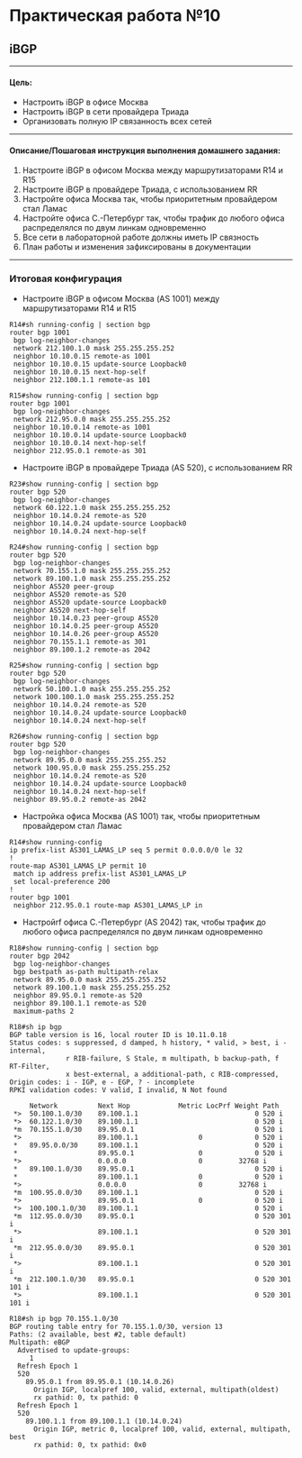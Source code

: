 # Практическая работа №10
## iBGP
------------

#### Цель:
- Настроить iBGP в офисе Москва
- Настроить iBGP в сети провайдера Триада
- Организовать полную IP связанность всех сетей
------------

#### Описание/Пошаговая инструкция выполнения домашнего задания:

1. Настроите iBGP в офисом Москва между маршрутизаторами R14 и R15
2. Настроите iBGP в провайдере Триада, с использованием RR
3. Настройте офиса Москва так, чтобы приоритетным провайдером стал Ламас
4. Настройте офиса С.-Петербург так, чтобы трафик до любого офиса распределялся по двум линкам одновременно
5. Все сети в лабораторной работе должны иметь IP связность
6. План работы и изменения зафиксированы в документации
------------

### Итоговая конфигурация
- Настроите iBGP в офисом Москва (AS 1001) между маршрутизаторами R14 и R15
```
R14#sh running-config | section bgp
router bgp 1001
 bgp log-neighbor-changes
 network 212.100.1.0 mask 255.255.255.252
 neighbor 10.10.0.15 remote-as 1001
 neighbor 10.10.0.15 update-source Loopback0
 neighbor 10.10.0.15 next-hop-self
 neighbor 212.100.1.1 remote-as 101
```
```
R15#show running-config | section bgp
router bgp 1001
 bgp log-neighbor-changes
 network 212.95.0.0 mask 255.255.255.252
 neighbor 10.10.0.14 remote-as 1001
 neighbor 10.10.0.14 update-source Loopback0
 neighbor 10.10.0.14 next-hop-self
 neighbor 212.95.0.1 remote-as 301
```
- Настроите iBGP в провайдере Триада (AS 520), с использованием RR
```
R23#show running-config | section bgp
router bgp 520
 bgp log-neighbor-changes
 network 60.122.1.0 mask 255.255.255.252
 neighbor 10.14.0.24 remote-as 520
 neighbor 10.14.0.24 update-source Loopback0
 neighbor 10.14.0.24 next-hop-self
```
```
R24#show running-config | section bgp
router bgp 520
 bgp log-neighbor-changes
 network 70.155.1.0 mask 255.255.255.252
 network 89.100.1.0 mask 255.255.255.252
 neighbor AS520 peer-group
 neighbor AS520 remote-as 520
 neighbor AS520 update-source Loopback0
 neighbor AS520 next-hop-self
 neighbor 10.14.0.23 peer-group AS520
 neighbor 10.14.0.25 peer-group AS520
 neighbor 10.14.0.26 peer-group AS520
 neighbor 70.155.1.1 remote-as 301
 neighbor 89.100.1.2 remote-as 2042
```
```
R25#show running-config | section bgp
router bgp 520
 bgp log-neighbor-changes
 network 50.100.1.0 mask 255.255.255.252
 network 100.100.1.0 mask 255.255.255.252
 neighbor 10.14.0.24 remote-as 520
 neighbor 10.14.0.24 update-source Loopback0
 neighbor 10.14.0.24 next-hop-self
```
```
R26#show running-config | section bgp
router bgp 520
 bgp log-neighbor-changes
 network 89.95.0.0 mask 255.255.255.252
 network 100.95.0.0 mask 255.255.255.252
 neighbor 10.14.0.24 remote-as 520
 neighbor 10.14.0.24 update-source Loopback0
 neighbor 10.14.0.24 next-hop-self
 neighbor 89.95.0.2 remote-as 2042
```
- Настройка офиса Москва (AS 1001) так, чтобы приоритетным провайдером стал Ламас
```
R14#show running-config
ip prefix-list AS301_LAMAS_LP seq 5 permit 0.0.0.0/0 le 32
!
route-map AS301_LAMAS_LP permit 10
 match ip address prefix-list AS301_LAMAS_LP
 set local-preference 200
!
router bgp 1001
 neighbor 212.95.0.1 route-map AS301_LAMAS_LP in
```
- Настройrf офиса С.-Петербург (AS 2042) так, чтобы трафик до любого офиса распределялся по двум линкам одновременно
```
R18#show running-config | section bgp
router bgp 2042
 bgp log-neighbor-changes
 bgp bestpath as-path multipath-relax
 network 89.95.0.0 mask 255.255.255.252
 network 89.100.1.0 mask 255.255.255.252
 neighbor 89.95.0.1 remote-as 520
 neighbor 89.100.1.1 remote-as 520
 maximum-paths 2
```
```
R18#sh ip bgp
BGP table version is 16, local router ID is 10.11.0.18
Status codes: s suppressed, d damped, h history, * valid, > best, i - internal,
              r RIB-failure, S Stale, m multipath, b backup-path, f RT-Filter,
              x best-external, a additional-path, c RIB-compressed,
Origin codes: i - IGP, e - EGP, ? - incomplete
RPKI validation codes: V valid, I invalid, N Not found

     Network          Next Hop            Metric LocPrf Weight Path
 *>  50.100.1.0/30    89.100.1.1                             0 520 i
 *>  60.122.1.0/30    89.100.1.1                             0 520 i
 *m  70.155.1.0/30    89.95.0.1                              0 520 i
 *>                   89.100.1.1               0             0 520 i
 *   89.95.0.0/30     89.100.1.1                             0 520 i
 *                    89.95.0.1                0             0 520 i
 *>                   0.0.0.0                  0         32768 i
 *   89.100.1.0/30    89.95.0.1                              0 520 i
 *                    89.100.1.1               0             0 520 i
 *>                   0.0.0.0                  0         32768 i
 *m  100.95.0.0/30    89.100.1.1                             0 520 i
 *>                   89.95.0.1                0             0 520 i
 *>  100.100.1.0/30   89.100.1.1                             0 520 i
 *m  112.95.0.0/30    89.95.0.1                              0 520 301 i
 *>                   89.100.1.1                             0 520 301 i
 *m  212.95.0.0/30    89.95.0.1                              0 520 301 i
 *>                   89.100.1.1                             0 520 301 i
 *m  212.100.1.0/30   89.95.0.1                              0 520 301 101 i
 *>                   89.100.1.1                             0 520 301 101 i
```
```
R18#sh ip bgp 70.155.1.0/30
BGP routing table entry for 70.155.1.0/30, version 13
Paths: (2 available, best #2, table default)
Multipath: eBGP
  Advertised to update-groups:
     1
  Refresh Epoch 1
  520
    89.95.0.1 from 89.95.0.1 (10.14.0.26)
      Origin IGP, localpref 100, valid, external, multipath(oldest)
      rx pathid: 0, tx pathid: 0
  Refresh Epoch 1
  520
    89.100.1.1 from 89.100.1.1 (10.14.0.24)
      Origin IGP, metric 0, localpref 100, valid, external, multipath, best
      rx pathid: 0, tx pathid: 0x0
```
